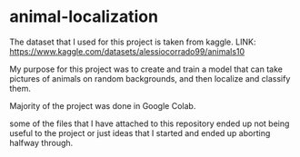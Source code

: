 # animal-localization

The dataset that I used for this project is taken from kaggle.
LINK: https://www.kaggle.com/datasets/alessiocorrado99/animals10

My purpose for this project was to create and train a model that can take pictures of 
animals on random backgrounds, and then localize and classify them.

Majority of the project was done in Google Colab.

some of the files that I have attached to this repository ended up not being useful 
to the project or just ideas that I started and ended up aborting halfway through.
